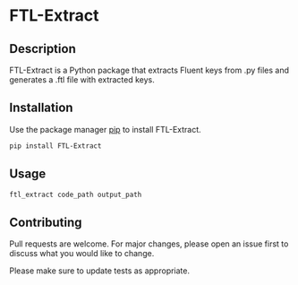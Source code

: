 # FTL-Extract

## Description

FTL-Extract is a Python package that extracts Fluent keys from .py files
and generates a .ftl file with extracted keys.

## Installation

Use the package manager [pip](https://pip.pypa.io/en/stable) to install
FTL-Extract.

``` bash
pip install FTL-Extract
```

## Usage

``` bash
ftl_extract code_path output_path
```

## Contributing

Pull requests are welcome. For major changes, please open an issue first
to discuss what you would like to change.

Please make sure to update tests as appropriate.
